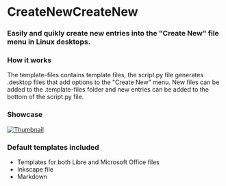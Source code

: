 # CreateNewCreateNew
### Easily and quikly create new entries into the "Create New" file menu in Linux desktops.

### How it works
The template-files contains template files, the script.py file generates .desktop files that add options to the "Create New" menu. New files can be added to the .template-files folder and new entries can be added to the bottom of the script.py file.

### Showcase
[![Thumbnail](https://i.imgur.com/5MCRanx.png)](http://www.youtube.com/watch?v=sksK3e-YnUk "Thumbnail")

### Default templates included
- Templates for both Libre and Microsoft Office files
- Inkscape file 
- Markdown
